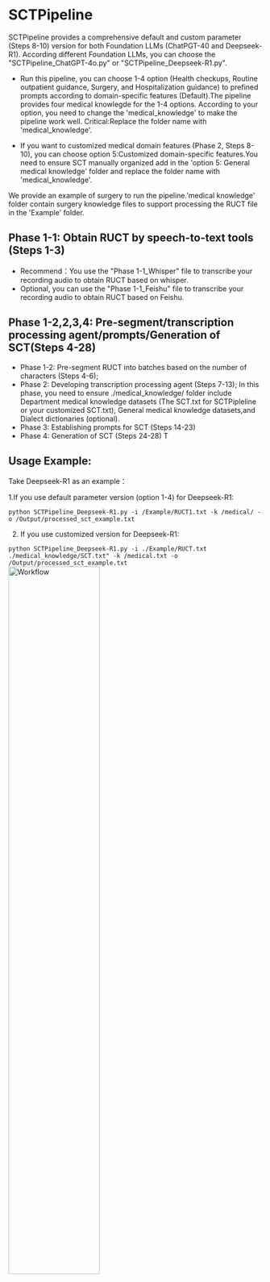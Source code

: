 # SCTPipeline
SCTPipeline provides a comprehensive default and custom parameter (Steps 8-10) version for both Foundation LLMs (ChatPGT-40 and Deepseek-R1).
According different Foundation LLMs, you can choose the "SCTPipeline_ChatGPT-4o.py" or "SCTPipeline_Deepseek-R1.py".
* Run this pipeline, you can choose 1-4 option (Health checkups, Routine outpatient guidance, Surgery, and Hospitalization guidance) to prefined prompts according to domain-specific features (Default).The pipeline provides four medical knowlegde for the 1-4 options. According to your option, you need to change the 'medical_knowledge' to make the pipeline work well. Critical:Replace the folder name with 'medical_knowledge'.
  
* If you want to customized medical domain features (Phase 2, Steps 8-10), you can choose option 5:Customized domain-specific features.You need to ensure SCT manually organized add in the 'option 5: General medical knowledge' folder and replace the folder name with 'medical_knowledge'.

We provide an example of surgery to run the pipeline.'medical knowledge' folder contain surgery knowledge files to support processing the RUCT file in the 'Example' folder.

## Phase 1-1: Obtain RUCT by speech-to-text tools (Steps 1-3)
* Recommend：You use the "Phase 1-1_Whisper" file  to transcribe your recording audio to obtain RUCT based on whisper.
* Optional, you can use the "Phase 1-1_Feishu" file to transcribe your recording audio to obtain RUCT based on Feishu.

## Phase 1-2,2,3,4: Pre-segment/transcription processing agent/prompts/Generation of SCT(Steps 4-28)

* Phase 1-2: Pre-segment RUCT into batches based on the number of characters (Steps 4-6);
* Phase 2: Developing transcription processing agent (Steps 7-13);
  In this phase, you need to ensure ./medical_knowledge/ folder include Department medical knowledge datasets (The SCT.txt for SCTPipleline or your customized SCT.txt), General medical knowledge datasets,and Dialect dictionaries (optional).
* Phase 3: Establishing prompts for SCT (Steps 14-23)
* Phase 4: Generation of SCT (Steps 24-28)
T
## Usage Example: 
Take Deepseek-R1 as an example：

1.If you use default parameter version (option 1-4) for Deepseek-R1:

`python SCTPipeline_Deepseek-R1.py -i /Example/RUCT1.txt -k /medical/ -o /Output/processed_sct_example.txt`

2. If you use customized version for Deepseek-R1:

`python SCTPipeline_Deepseek-R1.py -i ./Example/RUCT.txt ./medical_knowledge/SCT.txt" -k /medical.txt -o /Output/processed_sct_example.txt`
<img src="https://github.com/user-attachments/assets/6b787e73-47bd-4dd4-9301-6ed1c503ff49" style="width:60%; height:auto;" alt="Workflow" />





